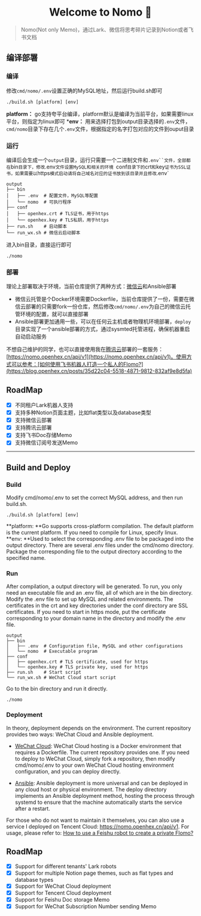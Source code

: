 <h1 align="center">Welcome to Nomo 👋</h1>
<p>
</p>

> Nomo(Not only Memo)，通过Lark、微信将思考碎片记录到Notion或者飞书文档

## 编译部署
### 编译

修改`cmd/nomo/.env`设置正确的MySQL地址，然后运行build.sh即可
```
./build.sh [platform] [env]
```
**platform：** go支持夸平台编译，platform默认是编译为当前平台，如果需要linux平台，则指定为linux即可
***env：** 用来选择打包到output目录选择的`.env`文件，`cmd/nomo`目录下存在几个`.env`文件，根据指定的名字打包对应的文件到ouput目录

### 运行
编译后会生成一个`output`目录，运行只需要一个二进制文件和`.env``文件，全部都在`bin`目录下，修改`.env`文件设置MySQL和相关的环境
`conf`目录下的`crt`和`key`证书为SSL证书，如果需要以`https`模式启动请将自己域名对应的证书放到该目录并且修改`.env`
```
output
├── bin
│   ├── .env  # 配置文件，MySQL等配置
│   └── nomo  # 可执行程序
├── conf   
│   ├── openhex.crt # TLS证书，用于https
│   └── openhex.key # TLS私钥，用于https
├── run.sh    # 启动脚本
└── run_wx.sh # 微信云启动脚本
```
进入bin目录，直接运行即可
```
./nomo
```

### 部署
理论上部署取决于环境，当前仓库提供了两种方式：[微信云](https://cloud.weixin.qq.com/cloudrun)和Ansible部署
- 微信云托管是个Docker环境需要Dockerfile，当前仓库提供了一份，需要在微信云部署的只需要fork一份仓库，然后修改`cmd/nomo/.env`为自己的微信云托管环境的配置，就可以直接部署
- Ansible部署更加通用一些，可以在任何云主机或者物理机环境部署，`deploy`目录实现了一个ansible部署的方式，通过sysmted托管进程，确保机器重启自动启动服务

不想自己维护的同学，也可以直接使用我在[腾讯云](https://cloud.tencent.com/)部署的一套服务：[https://nomo.openhex.cn/api/v1](https://nomo.openhex.cn/api/v1)。使用方式可以参考：[如何使用飞书机器人打造一个私人的Flomo?](https://blog.openhex.cn/posts/35d22c04-5518-4871-9812-832af9e8d5fa)

## RoadMap
- [x] 不同租户Lark机器人支持
- [x] 支持多种Notion页面主题，比如flat类型以及database类型
- [x] 支持微信云部署
- [x] 支持腾讯云部署
- [x] 支持飞书Doc存储Memo
- [x] 支持微信订阅号发送Memo

---
## Build and Deploy
### Build
Modify cmd/nomo/.env to set the correct MySQL address, and then run build.sh.
```
./build.sh [platform] [env]
```
**platform: **Go supports cross-platform compilation. The default platform is the current platform. If you need to compile for Linux, specify linux.
**env: **Used to select the corresponding .env file to be packaged into the output directory. There are several .env files under the cmd/nomo directory. Package the corresponding file to the output directory according to the specified name.

### Run
After compilation, a output directory will be generated. To run, you only need an executable file and an .env file, all of which are in the bin directory. Modify the .env file to set up MySQL and related environments. 
The certificates in the crt and key directories under the conf directory are SSL certificates. If you need to start in https mode, put the certificate corresponding to your domain name in the directory and modify the .env file.

```
output
├── bin
│   ├── .env  # Configuration file, MySQL and other configurations
│   └── nomo  # Executable program
├── conf   
│   ├── openhex.crt # TLS certificate, used for https
│   └── openhex.key # TLS private key, used for https
├── run.sh    # Start script
└── run_wx.sh # WeChat Cloud start script
```
Go to the bin directory and run it directly.
```
./nomo
```
### Deployment
In theory, deployment depends on the environment. The current repository provides two ways: WeChat Cloud and Ansible deployment.

- [WeChat Cloud](https://cloud.weixin.qq.com/cloudrun):  WeChat Cloud hosting is a Docker environment that requires a Dockerfile. The current repository provides one. If you need to deploy to WeChat Cloud, simply fork a repository, then modify cmd/nomo/.env to your own WeChat Cloud hosting environment configuration, and you can deploy directly.

- [Ansible](https://www.ansible.com/): Ansible deployment is more universal and can be deployed in any cloud host or physical environment. The deploy directory implements an Ansible deployment method, hosting the process through systemd to ensure that the machine automatically starts the service after a restart.

For those who do not want to maintain it themselves, you can also use a service I deployed on Tencent Cloud: https://nomo.openhex.cn/api/v1. For usage, please refer to: [How to use a Feishu robot to create a private Flomo?](https://blog.openhex.cn/posts/35d22c04-5518-4871-9812-832af9e8d5fa)

## RoadMap
- [x] Support for different tenants' Lark robots
- [x] Support for multiple Notion page themes, such as flat types and database types
- [x] Support for WeChat Cloud deployment
- [x] Support for Tencent Cloud deployment
- [x] Support for Feishu Doc storage Memo
- [x] Support for WeChat Subscription Number sending Memo
